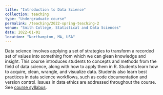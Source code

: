 ```yaml
---
title: "Introduction to Data Science"
collection: teaching
type: "Undergraduate course"
permalink: /teaching/2022-spring-teaching-2
venue: "Smith College, Statistical and Data Sciences"
date: 2022-01-01
location: "Northampton, MA, USA"
---
```


Data science involves applying a set of strategies to transform a recorded set of values into something from which we can glean knowledge and insight. This course introduces students to concepts and methods from the field of data science, along with how to apply them in R. Students learn how to acquire, clean, wrangle, and visualize data. Students also learn best practices in data science workflows, such as code documentation and version control. Issues in data ethics are addressed throughout the course. See [course syllabus](https://sds-192-intro.github.io/SDS-192-public-website/).